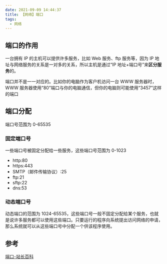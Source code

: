 ```yaml
---
date: 2021-09-09 14:44:37
title: 【网络】端口
tags:
  - 网络
---
```


## 端口的作用

一台拥有 IP 的主机可以提供许多服务，比如 Web 服务、ftp 服务等，因为 IP 地址与网络服务的关系是一对多的关系，所以主机是通过“IP 地址+端口号”来**区分服务**的。

端口并不是一一对应的。比如你的电脑作为客户机访问一台 WWW 服务器时，WWW 服务器使用“80”端口与你的电脑通信，但你的电脑则可能使用“3457”这样的端口

## 端口分配

端口号范围为 0-65535

### 固定端口号

一些端口号被固定分配给一些服务，这些端口号范围为 0-1023

- http:80
- https:443
- SMTP（邮件传输协议）:25
- ftp:21
- sftp:22
- dns:53

### 动态端口号

动态端口的范围为 1024-65535，这些端口号一般不固定分配给某个服务，也就是说许多服务都可以使用这些端口。只要运行的程序向系统提出访问网络的申请，那么系统就可以从这些端口号中分配一个供该程序使用。

## 参考

[端口-站长百科](http://www.zzbaike.com/wiki/%E7%AB%AF%E5%8F%A3)
